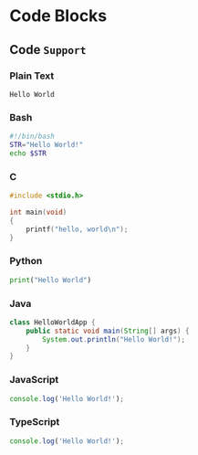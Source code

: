 # Code Blocks

## Code `Support`

### Plain Text

```plain text
Hello World
```

### Bash

```bash
#!/bin/bash
STR="Hello World!"
echo $STR
```

### C

```c
#include <stdio.h>

int main(void)
{
    printf("hello, world\n");
}
```

### Python

```python
print("Hello World")
```

### Java

```java
class HelloWorldApp {
    public static void main(String[] args) {
        System.out.println("Hello World!");
    }
}
```

### JavaScript

```javascript
console.log('Hello World!');
```

### TypeScript

```typescript
console.log('Hello World!');
```

